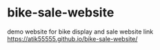 # bike-sale-website
demo website for bike display and sale
website link https://atik55555.github.io/bike-sale-website/
